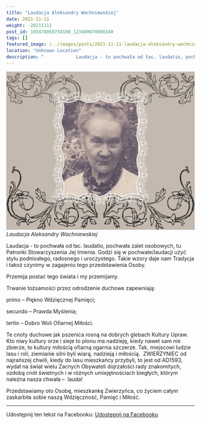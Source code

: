 ```yaml
---
title: "Laudacja Aleksandry Wachniewskiej"
date: 2021-11-11
weight: -20211111
post_id: 103478058758108_123409070098340
tags: []
featured_image: /../images/posts/2021-11-11-laudacja-aleksandry-wachniewskiej.jpg
location: "Unknown Location"
description: "‌            ‌Laudacja‌ ‌-‌ ‌to‌ ‌pochwała‌ ‌od‌ ‌łac.‌ ‌laudatio,‌ ‌pochwała‌ ‌zalet‌ ‌osobowych,‌ ‌tu‌ ‌Patronki‌ ‌Stowarzyszenia‌ ‌Jej‌ ‌Imienia.‌ ..."
---
```


![Laudacja Aleksandry Wachniewskiej](/images/posts/2021-11-11-laudacja-aleksandry-wachniewskiej.jpg)
*Laudacja Aleksandry Wachniewskiej*

‌Laudacja‌ ‌-‌ ‌to‌ ‌pochwała‌ ‌od‌ ‌łac.‌ ‌laudatio,‌ ‌pochwała‌ ‌zalet‌ ‌osobowych,‌ ‌tu‌ ‌Patronki‌ ‌Stowarzyszenia‌ ‌Jej‌ ‌Imienia.‌ ‌Godzi‌ ‌się‌ ‌w‌ ‌pochwale/laudacji‌ ‌użyć‌ ‌stylu‌ ‌podniosłego,‌ ‌radosnego‌ ‌i‌ ‌uroczystego.‌ ‌Takie‌ ‌wzory‌ ‌daje‌ ‌nam‌ ‌Tradycja‌ ‌i‌ ‌takoż‌ ‌czynimy‌ ‌w‌ ‌zagajeniu‌ ‌tego‌ ‌przedstawienia‌ ‌Osoby.‌ ‌


‌Przemija‌ ‌postać‌ ‌tego‌ ‌świata‌ ‌i‌ ‌my‌ ‌przemijamy.‌

‌Trwanie‌ ‌tożsamości‌ ‌przez‌ ‌odrodzenie‌ ‌duchowe‌ ‌zapewniają:‌ ‌ ‌

‌primo‌ ‌–‌ ‌Piękno‌ ‌Wdzięcznej‌ ‌Pamięci;‌ ‌

‌secundo‌ ‌–‌ ‌Prawda‌ ‌Myślenia;‌ ‌

‌tertio‌ ‌–‌ ‌Dobro‌ ‌Woli‌ ‌Ofiarnej‌ ‌Miłości.‌ ‌


Te‌ ‌cnoty‌ ‌duchowe‌ ‌jak‌ ‌pszenica‌ ‌rosną‌ ‌na‌ ‌dobrych‌ ‌glebach‌ ‌Kultury‌ ‌Upraw.‌ ‌Kto‌ ‌niwy‌ ‌kultury‌ ‌orze‌ ‌i‌ ‌sieje‌ ‌to‌ ‌plonu‌ ‌ma‌ ‌nadzieję,‌ ‌kiedy‌ ‌nawet‌ ‌sam‌ ‌nie‌ ‌zbierze,‌ ‌to‌ ‌kultury‌ ‌miłością‌ ‌ofiarną‌ ‌ogarnia‌ ‌szczerze.‌ ‌Tak,‌ ‌miejscowi‌ ‌ludzie‌ ‌lasu‌ ‌i‌ ‌roli,‌ ‌ziemianie‌ ‌silni‌ ‌byli‌ ‌wiarą,‌ ‌nadzieją‌ ‌i‌ ‌miłością.‌ ‌
ZWIERZYNIEC‌ ‌od‌ ‌najrańszej‌ ‌chwili,‌ ‌kiedy‌ ‌do‌ ‌lasu‌ ‌mieszkańcy‌ ‌przybyli,‌ ‌to‌ ‌jest‌ ‌od‌ ‌AD1593,‌ ‌wydał‌ ‌na‌ ‌świat‌ ‌wielu‌ ‌Zacnych‌ Obywateli‌ ‌dojrzałości‌ ‌rady‌ ‌znakomitych,‌ ‌ozdobą‌ ‌cnót‌ ‌świetnych‌ ‌i‌ ‌w‌ ‌różnych‌ ‌umiejętnościach‌ ‌biegłych,‌ ‌którym‌ ‌należna‌ ‌nasza‌ ‌chwała‌ ‌–‌ ‌
lauda!‌ ‌
 ‌

Przedstawiamy‌ ‌oto‌ ‌Osobę,‌ ‌mieszkankę‌ ‌Zwierzyńca,‌ ‌co‌ ‌życiem‌ ‌całym‌ ‌zaskarbiła‌ ‌sobie‌ ‌naszą‌ ‌Wdzięczność,‌ ‌Pamięć‌ ‌i‌ ‌Miłość.‌ ‌


---

Udostępnij ten tekst na Facebooku:
[Udostępnij na Facebooku](https://www.facebook.com/sharer/sharer.php?u=https://stowarzyszeniewachniewskiej.pl/posts/LAUDACJA---ALEKSANDRY--WACHNIEWSKIEJ)

<script type="application/ld+json">
{
  "@context": "https://schema.org",
  "@type": "BlogPosting",
  "headline": "Laudacja Aleksandry Wachniewskiej",
  "datePublished": "2021-11-11",
  "dateModified": "2021-11-11",
  "author": {
    "@type": "Organization",
    "name": "Stowarzyszenie im. Aleksandry Wachniewskiej"
  },
  "publisher": {
    "@type": "Organization",
    "name": "Stowarzyszenie im. Aleksandry Wachniewskiej",
    "logo": {
      "@type": "ImageObject",
      "url": "https://stowarzyszeniewachniewskiej.pl/images/logo/logo.svg"
    }
  },
  "mainEntityOfPage": {
    "@type": "WebPage",
    "@id": "https://stowarzyszeniewachniewskiej.pl/posts/laudacja-aleksandry-wachniewskiej"
  },
  "image": {
    "@type": "ImageObject",
    "url": "https://stowarzyszeniewachniewskiej.pl//images/posts/2021-11-11-laudacja-aleksandry-wachniewskiej.jpg"
  },
  "articleSection": "Dziedzictwo Kulturowe i Zabytki",
  "keywords": "[]",
  "wordCount": 173,
  "articleBody": "‌Laudacja‌ ‌-‌ ‌to‌ ‌pochwała‌ ‌od‌ ‌łac.‌ ‌laudatio,‌ ‌pochwała‌ ‌zalet‌ ‌osobowych,‌ ‌tu‌ ‌Patronki‌ ‌Stowarzyszenia‌ ‌Jej‌ ‌Imienia.‌ ‌Godzi‌ ‌się‌ ‌w‌ ‌pochwale/laudacji‌ ‌użyć‌ ‌stylu‌ ‌podniosłego,‌ ‌radosnego‌ ‌i‌ ‌uroczystego.‌ ‌Takie‌ ‌wzory‌ ‌daje‌ ‌nam‌ ‌Tradycja‌ ‌i‌ ‌takoż‌ ‌czynimy‌ ‌w‌ ‌zagajeniu‌ ‌tego‌ ‌przedstawienia‌ ‌Osoby.‌ ‌\n\n\n‌Przemija‌ ‌postać‌ ‌tego‌ ‌świata‌ ‌i‌ ‌my‌ ‌przemijamy.‌\n\n‌Trwanie‌ ‌tożsamości‌ ‌przez‌ ‌odrodzenie‌ ‌duchowe‌ ‌zapewniają:‌ ‌ ‌\n\n‌primo‌ ‌–‌ ‌Piękno‌ ‌Wdzięcznej‌ ‌Pamięci;‌ ‌\n\n‌secundo‌ ‌–‌ ‌Prawda‌ ‌Myślenia;‌ ‌\n\n‌tertio‌ ‌–‌ ‌Dobro‌ ‌Woli‌ ‌Ofiarnej‌ ‌Miłości.‌ ‌\n\n\nTe‌ ‌cnoty‌ ‌duchowe‌ ‌jak‌ ‌pszenica‌ ‌rosną‌ ‌na‌ ‌dobrych‌ ‌glebach‌ ‌Kultury‌ ‌Upraw.‌ ‌Kto‌ ‌niwy‌ ‌kultury‌ ‌orze‌ ‌i‌ ‌sieje‌ ‌to‌ ‌plonu‌ ‌ma‌ ‌nadzieję,‌ ‌kiedy‌ ‌nawet‌ ‌sam‌ ‌nie‌ ‌zbierze,‌ ‌to‌ ‌kultury‌ ‌miłością‌ ‌ofiarną‌ ‌ogarnia‌ ‌szczerze.‌ ‌Tak,‌ ‌miejscowi‌ ‌ludzie‌ ‌lasu‌ ‌i‌ ‌roli,‌ ‌ziemianie‌ ‌silni‌ ‌byli‌ ‌wiarą,‌ ‌nadzieją‌ ‌i‌ ‌miłością.‌ ‌\nZWIERZYNIEC‌ ‌od‌ ‌najrańszej‌ ‌chwili,‌ ‌kiedy‌ ‌do‌ ‌lasu‌ ‌mieszkańcy‌ ‌przybyli,‌ ‌to‌ ‌jest‌ ‌od‌ ‌AD1593,‌ ‌wydał‌ ‌na‌ ‌świat‌ ‌wielu‌ ‌Zacnych‌ Obywateli‌ ‌dojrzałości‌ ‌rady‌ ‌znakomitych,‌ ‌ozdobą‌ ‌cnót‌ ‌świetnych‌ ‌i‌ ‌w‌ ‌różnych‌ ‌umiejętnościach‌ ‌biegłych,‌ ‌którym‌ ‌należna‌ ‌nasza‌ ‌chwała‌ ‌–‌ ‌\nlauda!‌ ‌\n ‌\n\nPrzedstawiamy‌ ‌oto‌ ‌Osobę,‌ ‌mieszkankę‌ ‌Zwierzyńca,‌ ‌co‌ ‌życiem‌ ‌całym‌ ‌zaskarbiła‌ ‌sobie‌ ‌naszą‌ ‌Wdzięczność,‌ ‌Pamięć‌ ‌i‌ ‌Miłość.‌ ‌",
  "description": "‌            ‌Laudacja‌ ‌-‌ ‌to‌ ‌pochwała‌ ‌od‌ ‌łac.‌ ‌laudatio,‌ ‌pochwała‌ ‌zalet‌ ‌osobowych,‌ ‌tu‌ ‌Patronki‌ ‌Stowarzyszenia‌ ‌Jej‌ ‌Imienia.‌ ...",
  "copyrightHolder": null
}
</script>
<script type="application/ld+json">
{
  "@context": "https://schema.org",
  "@type": "BreadcrumbList",
  "itemListElement": [
    {
      "@type": "ListItem",
      "position": 1,
      "name": "Home",
      "item": "https://stowarzyszeniewachniewskiej.pl"
    },
    {
      "@type": "ListItem",
      "position": 2,
      "name": "posts",
      "item": "https://stowarzyszeniewachniewskiej.pl/posts"
    },
    {
      "@type": "ListItem",
      "position": 3,
      "name": "Laudacja Aleksandry Wachniewskiej",
      "item": "https://stowarzyszeniewachniewskiej.pl/posts/laudacja-aleksandry-wachniewskiej"
    }
  ]
}
</script>
